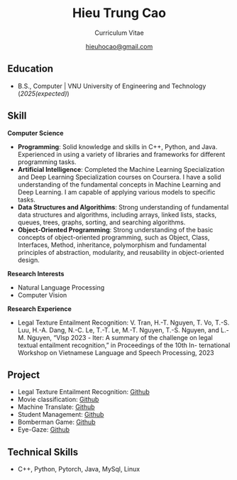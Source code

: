 <div align="Center">

<h1>Hieu Trung Cao</h1>

Curriculum Vitae

hieuhocao@gmail.com

<div align="Left">

## Education	 			        		
- B.S., Computer  | VNU University of Engineering and Technology (_2025(expected)_)

## Skill
**Computer Science**
- **Programming**: Solid knowledge and skills in C++, Python, and Java. Experienced in using a variety of libraries and frameworks for different programming tasks.
- **Artificial Intelligence**: Completed the Machine Learning Specialization and Deep Learning Specialization courses on Coursera. I have a solid understanding of the fundamental concepts in Machine Learning and Deep Learning. I am capable of applying various models to specific tasks. 
- **Data Structures and Algorithims**: Strong understanding of fundamental data structures and algorithms, including arrays, linked lists, stacks, queues, trees, graphs, sorting, and searching algorithms.
- **Object-Oriented Programming**: Strong understanding of the basic concepts of object-oriented programming, such as Object, Class, Interfaces, Method, inheritance, polymorphism and fundamental principles of abstraction, modularity, and reusability in object-oriented design.

**Research Interests**
- Natural Language Processing
- Computer Vision

**Research Experience**
- Legal Texture Entailment Recognition: V. Tran, H.-T. Nguyen, T. Vo, T.-S. Luu, H.-A. Dang, N.-C. Le, T.-T. Le, M.-T.
Nguyen, T.-S. Nguyen, and L.-M. Nguyen, “Vlsp 2023 - lter: A summary of the
challenge on legal textual entailment recognition,” in Proceedings of the 10th In-
ternational Workshop on Vietnamese Language and Speech Processing, 2023

## Project
- Legal Texture Entailment Recognition: [Github](https://github.com/HieuTrungCao/Legal_Textual_Entailment_Recognition/)
- Movie classification: [Github](https://github.com/HieuTrungCao/Classification_Movie/)
- Machine Translate: [Github](https://github.com/HieuTrungCao/Translation_Machine_La_Vi/)
- Student Management: [Github](https://github.com/HieuTrungCao/StudentManager/)
- Bomberman Game: [Github](https://github.com/HieuTrungCao/Nhom1_INT2204_45/)
- Eye-Gaze: [Github](https://github.com/HieuTrungCao/eye-gaze/)

## Technical Skills 
- C++, Python, Pytorch, Java, MySql, Linux
